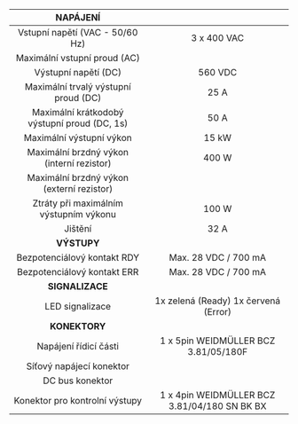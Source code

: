 | **NAPÁJENÍ** |   |
| :---: | :---: |
| Vstupní napětí (VAC - 50/60 Hz)  | 3 x 400 VAC |
| Maximální vstupní proud (AC)  |   |
| Výstupní napětí (DC)  | 560 VDC |
| Maximální trvalý výstupní proud (DC)  | 25 A |
| Maximální krátkodobý výstupní proud (DC, 1s)  | 50 A |
| Maximální výstupní výkon  | 15 kW |
| Maximální brzdný výkon (interní rezistor)  | 400 W |
| Maximální brzdný výkon (externí rezistor)  |   |
| Ztráty při maximálním výstupním výkonu  | 100 W |
| Jištění  | 32 A |
| **VÝSTUPY** |   |
| Bezpotenciálový kontakt RDY | Max. 28 VDC / 700 mA |
| Bezpotenciálový kontakt ERR | Max. 28 VDC / 700 mA |
| **SIGNALIZACE** |   |
| LED signalizace | 1x zelená (Ready)  1x červená (Error) |
| **KONEKTORY** |   |
| Napájení řídicí části | 1 x 5pin WEIDMÜLLER BCZ 3.81/05/180F |
| Síťový napájecí konektor |   |
| DC bus konektor |   |
| Konektor pro kontrolní výstupy | 1 x 4pin WEIDMÜLLER BCZ 3.81/04/180 SN BK BX |
